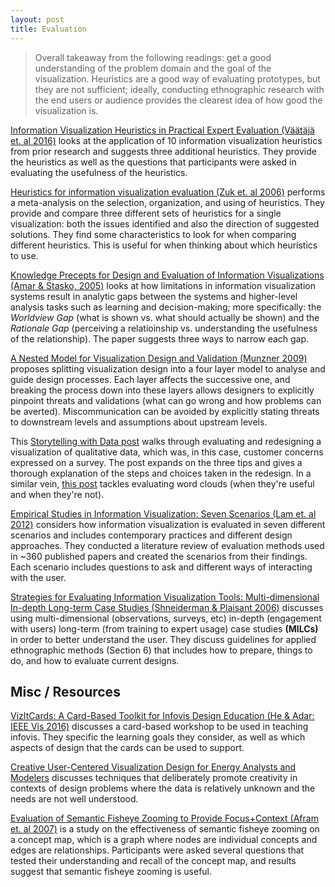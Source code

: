 ```yaml
---
layout: post
title: Evaluation
---
```

> Overall takeaway from the following readings: get a good understanding of the problem domain and the goal of the visualization. Heuristics are a good way of evaluating prototypes, but they are not sufficient; ideally, conducting ethnographic research with the end users or audience provides the clearest idea of how good the visualization is.

[Information Visualization Heuristics in Practical Expert Evaluation (Väätäjä et. al 2016)](https://dl.acm.org/citation.cfm?doid=2993901.2993918) looks at the application of 10 information visualization heuristics from prior research and suggests three additional heuristics. They provide the heuristics as well as the questions that participants were asked in evaluating the usefulness of the heuristics.

[Heuristics for information visualization evaluation (Zuk et. al 2006)](https://dl.acm.org/citation.cfm?id=1168162) performs a meta-analysis on the selection, organization, and using of heuristics. They provide and compare three different sets of heuristics for a single visualization: both the issues identified and also the direction of suggested solutions. They find some characteristics to look for when comparing different heuristics. This is useful for when thinking about which heuristics to use.

[Knowledge Precepts for Design and Evaluation of Information Visualizations (Amar & Stasko, 2005)](https://www.cc.gatech.edu/~john.stasko/papers/tvcg05.pdf) looks at how limitations in information visualization systems result in analytic gaps between the systems and higher-level analysis tasks such as learning and decision-making; more specifically: the _Worldview Gap_ (what is shown vs. what should actually be shown) and the _Rationale Gap_ (perceiving a relatioinship vs. understanding the usefulness of the relationship). The paper suggests three ways to narrow each gap.

[A Nested Model for Visualization Design and Validation (Munzner 2009)](http://www.cs.ubc.ca/labs/imager/tr/2009/NestedModel/NestedModel.pdf) proposes splitting visualization design into a four layer model to analyse and guide design processes. Each layer affects the successive one, and breaking the process down into these layers allows designers to explicitly pinpoint threats and validations (what can go wrong and how problems can be averted). Miscommunication can be avoided by explicitly stating threats to downstream levels and assumptions about upstream levels.

This [Storytelling with Data post](http://www.storytellingwithdata.com/blog/2018/10/10/three-tips-for-storytelling-with-qualitative-data) walks through evaluating and redesigning a visualization of qualitative data, which was, in this case, customer concerns expressed on a survey. The post expands on the three tips and gives a thorough explanation of the steps and choices taken in the redesign. In a similar vein, [this post](https://www.storytellingwithdata.com/blog/2012/08/evaluating-word-clouds) tackles evaluating word clouds (when they're useful and when they're not).

[Empirical Studies in Information Visualization: Seven Scenarios (Lam et. al 2012)](https://hal.inria.fr/file/index/docid/932606/filename/Lam_2012_ESI.pdf) considers how information visualization is evaluated in seven different scenarios and includes contemporary practices and different design approaches. They conducted a literature review of evaluation methods used in ~360 published papers and created the scenarios from their findings. Each scenario includes questions to ask and different ways of interacting with the user.


[Strategies for Evaluating Information Visualization Tools:
Multi-dimensional In-depth Long-term Case Studies (Shneiderman & Plaisant 2006)](https://www.cs.umd.edu/users/ben/papers/Shneiderman2006Strategies.pdf) discusses using multi-dimensional (observations, surveys, etc) in-depth (engagement with users) long-term (from training to expert usage) case studies **(MILCs)** in order to better understand the user. They discuss guidelines for applied ethnographic methods (Section 6) that includes how to prepare, things to do, and how to evaluate current designs.

## Misc / Resources
[VizItCards: A Card-Based Toolkit for Infovis Design Education (He & Adar: IEEE Vis 2016)](http://cond.org/vizitcards.pdf) discusses a card-based workshop to be used in teaching infovis. They specific the learning goals they consider, as well as which aspects of design that the cards can be used to support.

[Creative User-Centered Visualization Design for Energy Analysts and Modelers](http://openaccess.city.ac.uk/2618/5/Goodwin-preprint.pdf) discusses techniques that deliberately promote creativity in contexts of design problems where the data is relatively unknown and the needs are not well understood.

[Evaluation of Semantic Fisheye Zooming to Provide Focus+Context (Afram et. al 2007)](http://www.cs.tufts.edu/%7Ejacob/papers/afram.hfes.pdf) is a study on the effectiveness of semantic fisheye zooming on a concept map, which is a graph where nodes are individual concepts and edges are relationships. Participants were asked several questions that tested their understanding and recall of the concept map, and results suggest that semantic fisheye zooming is useful.